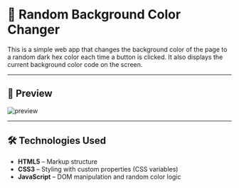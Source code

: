 # 🎨 Random Background Color Changer

This is a simple web app that changes the background color of the page to a random dark hex color each time a button is clicked. It also displays the current background color code on the screen.

---

## 📸 Preview

![preview](https://via.placeholder.com/600x300.png?text=Random+Background+Color+Changer)

---

## 🛠️ Technologies Used

- **HTML5** – Markup structure
- **CSS3** – Styling with custom properties (CSS variables)
- **JavaScript** – DOM manipulation and random color logic


